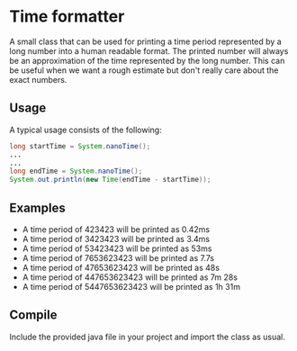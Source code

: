 # Time formatter

A small class that can be used for printing a time period represented by a long number into a human readable format. The printed number will always be an approximation of the time represented by the long number. This can be useful when we want a rough estimate but don't really care about the exact numbers.

## Usage

A typical usage consists of the following:

```java
long startTime = System.nanoTime();
...
...
long endTime = System.nanoTime();
System.out.println(new Time(endTime - startTime));

```

## Examples

* A time period of 423423 will be printed as 0.42ms
* A time period of 3423423 will be printed as 3.4ms
* A time period of 53423423 will be printed as 53ms
* A time period of 7653623423 will be printed as 7.7s
* A time period of 47653623423 will be printed as 48s
* A time period of 447653623423 will be printed as 7m 28s
* A time period of 5447653623423 will be printed as 1h 31m

## Compile

Include the provided java file in your project and import the class as usual.
